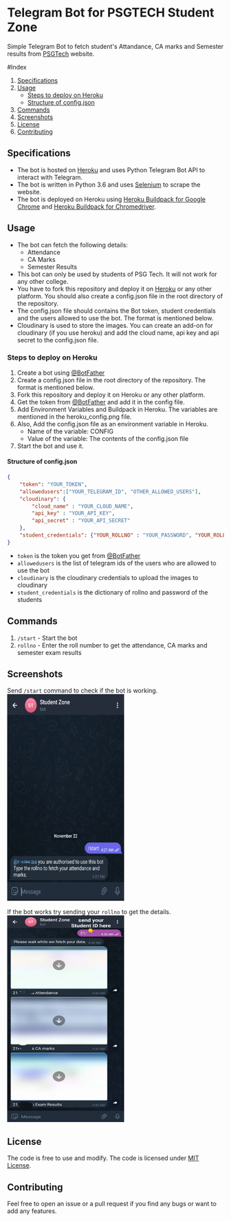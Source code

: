 # Telegram Bot for PSGTECH Student Zone
Simple Telegram Bot to fetch student's Attandance, CA marks and Semester results from [PSGTech](https://ecampus.psgtech.ac.in/studzone2/) website.

#Index
1. [Specifications](#Specifications)
2. [Usage](#usage)
    - [Steps to deploy on Heroku](#steps-to-deploy-on-heroku)
    - [Structure of config.json](#structure-of-configjson)
3. [Commands](#commands)
4. [Screenshots](#screenshots)
5. [License](#license)
6. [Contributing](#contributing)


## Specifications
- The bot is hosted on [Heroku](https://www.heroku.com/) and uses Python Telegram Bot API to interact with Telegram.
- The bot is written in Python 3.6 and uses [Selenium](https://www.seleniumhq.org/) to scrape the website.
- The bot is deployed on Heroku using [Heroku Buildpack for Google Chrome](https://github.com/heroku/heroku-buildpack-google-chrome) and [Heroku Buildpack for Chromedriver](https://github.com/heroku/heroku-buildpack-chromedriver).

## Usage
- The bot can fetch the following details:
  - Attendance
  - CA Marks
  - Semester Results
- This bot can only be used by students of PSG Tech. It will not work for any other college.
- You have to fork this repository and deploy it on [Heroku](https://www.heroku.com/) or any other platform. You should also create a config.json file in the root directory of the repository.
- The config.json file should contains the Bot token, student credentials and the users allowed to use the bot. The format is mentioned below.
- Cloudinary is used to store the images. You can create an add-on for cloudinary (if you use heroku) and add the cloud name, api key and api secret to the config.json file.

### Steps to deploy on Heroku
1. Create a bot using [@BotFather](https://t.me/BotFather)
2. Create a config.json file in the root directory of the repository. The format is mentioned below.
3. Fork this repository and deploy it on Heroku or any other platform.
4. Get the token from [@BotFather](https://t.me/BotFather) and add it in the config file.
5. Add Environment Variables and Buildpack in Heroku. The variables are mentioned in the heroku_config.png file.
6. Also, Add the config.json file as an environment variable in Heroku.
    - Name of the variable: CONFIG
    - Value of the variable: The contents of the config.json file
7. Start the bot and use it.

#### Structure of config.json
```json
{
    "token": "YOUR_TOKEN",
    "allowedusers":["YOUR_TELEGRAM_ID", "OTHER_ALLOWED_USERS"],
    "cloudinary": {
        "cloud_name" : "YOUR_CLOUD_NAME",
        "api_key" : "YOUR_API_KEY",
        "api_secret" : "YOUR_API_SECRET"
    },
    "student_credentials": {"YOUR_ROLLNO" : "YOUR_PASSWORD", "YOUR_ROLLNO_2" : "YOUR_PASSWORD"}
}
```

- `token` is the token you get from [@BotFather](https://t.me/BotFather)
- `allowedusers` is the list of telegram ids of the users who are allowed to use the bot
- `cloudinary` is the cloudinary credentials to upload the images to cloudinary
- `student_credentials` is the dictionary of rollno and password of the students

## Commands
1. `/start` - Start the bot
2. `rollno` - Enter the roll number to get the attendance, CA marks and semester exam results

## Screenshots
Send `/start` command to check if the bot is working.
<img src="./images/screenshot1.jpg" alt="start_cmd" width="272" height="480">

If the bot works try sending your `rollno` to get the details.
<img src="./images/screenshot2.jpg" alt="start_cmd" width="272" height="480">

## License
The code is free to use and modify. The code is licensed under [MIT License](https://choosealicense.com/licenses/mit/).

## Contributing
Feel free to open an issue or a pull request if you find any bugs or want to add any features.